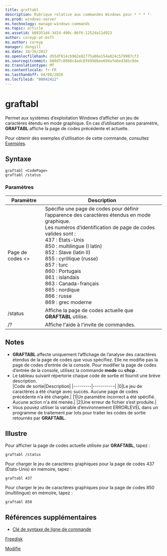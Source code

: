 ```yaml
---
title: graftabl
description: Rubrique relative aux commandes Windows pour * * * *-
ms.prod: windows-server
ms.technology: manage-windows-commands
ms.topic: article
ms.assetid: b08351d4-3d24-490c-86f6-1252da11d923
author: coreyp-at-msft
ms.author: coreyp
manager: dongill
ms.date: 10/16/2017
ms.openlocfilehash: d55df814cb962e82775a86e154a024c579987cf2
ms.sourcegitcommit: b00d7c8968c4adc8f699dbee694afe6ed36bc9de
ms.translationtype: MT
ms.contentlocale: fr-FR
ms.lasthandoff: 04/08/2020
ms.locfileid: "80842412"
---
```

# <a name="graftabl"></a>graftabl



Permet aux systèmes d’exploitation Windows d’afficher un jeu de caractères étendu en mode graphique. En cas d’utilisation sans paramètre, **GRAFTABL** affiche la page de codes précédente et actuelle.

Pour obtenir des exemples d’utilisation de cette commande, consultez [Exemples](#BKMK_examples).

## <a name="syntax"></a>Syntaxe

```
graftabl <CodePage>
graftabl /status
```

### <a name="parameters"></a>Paramètres

|Paramètre|Description|
|---------|-----------|
|Page de codes \<>|Spécifie une page de codes pour définir l’apparence des caractères étendus en mode graphique.</br>Les numéros d’identification de page de codes valides sont :</br>437 : États-Unis</br>850 : multilingue (I latin)</br>852 : Slave (latin II)</br>855 : cyrillique (russe)</br>857 : turc</br>860 : Portugais</br>861 : islandais</br>863 : Canada-français</br>865 : nordique</br>866 : russe</br>869 : grec moderne|
|/status|Affiche la page de codes actuelle que **GRAFTABL** utilise.|
|/?|Affiche l'aide à l'invite de commandes.|

## <a name="remarks"></a>Notes

-   **GRAFTABL** affecte uniquement l’affichage de l’analyse des caractères étendus de la page de codes que vous spécifiez. Elle ne modifie pas la page de codes d’entrée de la console. Pour modifier la page de codes d’entrée de la console, utilisez la commande **mode** ou **chcp** .
-   Le tableau suivant répertorie chaque code de sortie et fournit une brève description.  
    |Code de sortie|Description|
    |---------|-----------|
    |0|Le jeu de caractères a été chargé avec succès. Aucune page de codes précédente n’a été chargée.|
    |1|Un paramètre incorrect a été spécifié. Aucune action n'a été menée.|
    |2|Une erreur de fichier s’est produite.|
-   Vous pouvez utiliser la variable d’environnement ERRORLEVEL dans un programme de traitement par lots pour traiter les codes de sortie retournés par **GRAFTABL**.

## <a name="examples"></a><a name=BKMK_examples></a>Illustre

Pour afficher la page de codes actuelle utilisée par **GRAFTABL**, tapez :
```
graftabl /status
```
Pour charger le jeu de caractères graphiques pour la page de codes 437 (États-Unis) en mémoire, tapez :
```
graftabl 437
```
Pour charger le jeu de caractères graphiques pour la page de codes 850 (multilingue) en mémoire, tapez :
```
graftabl 850
```

## <a name="additional-references"></a>Références supplémentaires

- [Clé de syntaxe de ligne de commande](command-line-syntax-key.md)

[Freedisk](freedisk.md)

[Modifie](chcp.md)